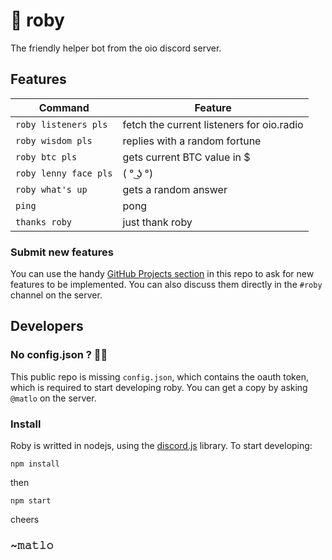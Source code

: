 # 🤖 roby

The friendly helper bot from the oio discord server.

## Features
      

|Command   | Feature  |
|----------|----------|
|  `roby listeners pls` | fetch the current listeners for oio.radio  |
| `roby wisdom pls`  | replies with a random fortune  |
| `roby btc pls`  | gets current BTC value in $  |
|  `roby lenny face pls` | ( ° ͜ʖ °)  |
| `roby what's up`  | gets a random answer  |
|  `ping` |  pong |
| `thanks roby` | just thank roby  |


### Submit new features

You can use the handy [GitHub Projects section](https://github.com/oiostudio/roby/projects/1) in this repo to ask for new features to be implemented.
You can also discuss them directly in the `#roby` channel on the server.

## Developers

### No config.json ? 🕵️‍♀️

This public repo is missing `config.json`, which contains the oauth token, which is required to start developing roby. You can get a copy by asking `@matlo` on the server.

### Install

Roby is writted in nodejs, using the [discord.js](https://discord.js.org/#/docs/main/stable/general/welcome) library. To start developing:

```npm install```

then

```npm start```

cheers

### ~𝚖𝚊𝚝𝚕𝚘



